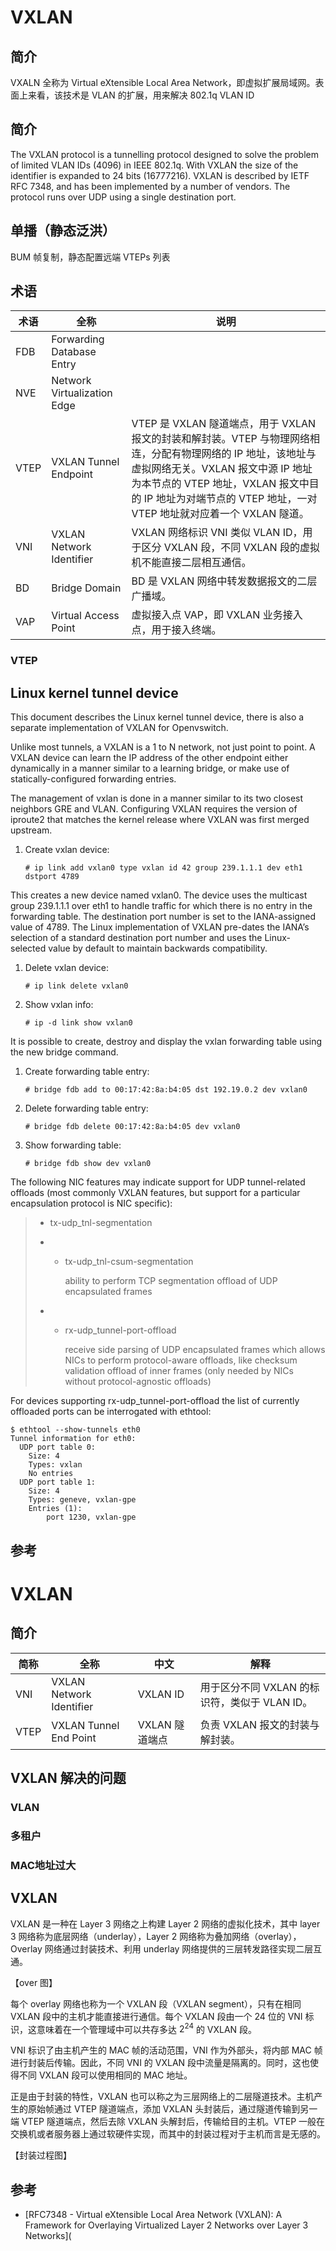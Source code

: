 # VXLAN

## 简介

VXALN 全称为 Virtual eXtensible Local Area Network，即虚拟扩展局域网。表面上来看，该技术是 VLAN 的扩展，用来解决 802.1q  VLAN ID 



## 简介 

The VXLAN protocol is a tunnelling protocol designed to solve the problem of limited VLAN IDs (4096) in IEEE 802.1q. With VXLAN the size of the identifier is expanded to 24 bits (16777216). VXLAN is described by IETF RFC 7348, and has been implemented by a number of vendors. The protocol runs over UDP using a single destination port. 

## 单播（静态泛洪）

BUM 帧复制，静态配置远端 VTEPs 列表

## 术语

| 术语 | 全称                        | 说明                                                         |
| ---- | --------------------------- | ------------------------------------------------------------ |
| FDB  | Forwarding Database Entry   |                                                              |
| NVE  | Network Virtualization Edge |                                                              |
| VTEP | VXLAN Tunnel Endpoint       | VTEP 是 VXLAN 隧道端点，用于 VXLAN 报文的封装和解封装。VTEP 与物理网络相连，分配有物理网络的 IP 地址，该地址与虚拟网络无关。VXLAN 报文中源 IP 地址为本节点的 VTEP 地址，VXLAN 报文中目的 IP 地址为对端节点的 VTEP 地址，一对 VTEP 地址就对应着一个 VXLAN 隧道。 |
| VNI  | VXLAN Network Identifier    | VXLAN 网络标识 VNI 类似 VLAN ID，用于区分 VXLAN 段，不同 VXLAN 段的虚拟机不能直接二层相互通信。 |
| BD   | Bridge Domain               | BD 是 VXLAN 网络中转发数据报文的二层广播域。                 |
| VAP  | Virtual Access Point        | 虚拟接入点 VAP，即 VXLAN 业务接入点，用于接入终端。          |

### VTEP

## Linux kernel tunnel device

This document describes the Linux kernel tunnel device, there is also a separate implementation of VXLAN for Openvswitch.

Unlike most tunnels, a VXLAN is a 1 to N network, not just point to point. A VXLAN device can learn the IP address of the other endpoint either dynamically in a manner similar to a learning bridge, or make use of statically-configured forwarding entries.

The management of vxlan is done in a manner similar to its two closest neighbors GRE and VLAN. Configuring VXLAN requires the version of iproute2 that matches the kernel release where VXLAN was first merged upstream.

1. Create vxlan device:

   ```
   # ip link add vxlan0 type vxlan id 42 group 239.1.1.1 dev eth1 dstport 4789
   ```

This creates a new device named vxlan0. The device uses the multicast group 239.1.1.1 over eth1 to handle traffic for which there is no entry in the forwarding table. The destination port number is set to the IANA-assigned value of 4789. The Linux implementation of VXLAN pre-dates the IANA’s selection of a standard destination port number and uses the Linux-selected value by default to maintain backwards compatibility.

1. Delete vxlan device:

   ```
   # ip link delete vxlan0
   ```

2. Show vxlan info:

   ```
   # ip -d link show vxlan0
   ```

It is possible to create, destroy and display the vxlan forwarding table using the new bridge command.

1. Create forwarding table entry:

   ```
   # bridge fdb add to 00:17:42:8a:b4:05 dst 192.19.0.2 dev vxlan0
   ```

2. Delete forwarding table entry:

   ```
   # bridge fdb delete 00:17:42:8a:b4:05 dev vxlan0
   ```

3. Show forwarding table:

   ```
   # bridge fdb show dev vxlan0
   ```

The following NIC features may indicate support for UDP tunnel-related offloads (most commonly VXLAN features, but support for a particular encapsulation protocol is NIC specific):

> - tx-udp_tnl-segmentation
>
> - - tx-udp_tnl-csum-segmentation
>
>     ability to perform TCP segmentation offload of UDP encapsulated frames
>
> - - rx-udp_tunnel-port-offload
>
>     receive side parsing of UDP encapsulated frames which allows NICs to perform protocol-aware offloads, like checksum validation offload of inner frames (only needed by NICs without protocol-agnostic offloads)

For devices supporting rx-udp_tunnel-port-offload the list of currently offloaded ports can be interrogated with ethtool:

```
$ ethtool --show-tunnels eth0
Tunnel information for eth0:
  UDP port table 0:
    Size: 4
    Types: vxlan
    No entries
  UDP port table 1:
    Size: 4
    Types: geneve, vxlan-gpe
    Entries (1):
        port 1230, vxlan-gpe
```

## 参考

# VXLAN

## 简介



| 简称 | 全称                     | 中文           | 解释                                          |
| ---- | ------------------------ | -------------- | --------------------------------------------- |
| VNI  | VXLAN Network Identifier | VXLAN ID       | 用于区分不同 VXLAN 的标识符，类似于 VLAN ID。 |
| VTEP | VXLAN Tunnel End Point   | VXLAN 隧道端点 | 负责 VXLAN 报文的封装与解封装。               |

## VXLAN 解决的问题

### VLAN

### 多租户

### MAC地址过大

## VXLAN

VXLAN 是一种在 Layer 3 网络之上构建 Layer 2 网络的虚拟化技术，其中 layer 3 网络称为底层网络（underlay），Layer 2 网络称为叠加网络（overlay），Overlay 网络通过封装技术、利用 underlay 网络提供的三层转发路径实现二层互通。

【over 图】

每个 overlay 网络也称为一个 VXLAN 段（VXLAN segment），只有在相同 VXLAN 段中的主机才能直接进行通信。每个 VXLAN 段由一个 24 位的 VNI 标识，这意味着在一个管理域中可以共存多达 $2^{24}$  的 VXLAN 段。

VNI 标识了由主机产生的 MAC 帧的活动范围，VNI 作为外部头，将内部 MAC 帧进行封装后传输。因此，不同 VNI 的 VXLAN 段中流量是隔离的。同时，这也使得不同 VXLAN 段可以使用相同的 MAC 地址。

正是由于封装的特性，VXLAN 也可以称之为三层网络上的二层隧道技术。主机产生的原始帧通过 VTEP 隧道端点，添加 VXLAN 头封装后，通过隧道传输到另一端 VTEP 隧道端点，然后去除 VXLAN 头解封后，传输给目的主机。VTEP 一般在交换机或者服务器上通过软硬件实现，而其中的封装过程对于主机而言是无感的。

【封装过程图】



##  参考

- [RFC7348 - Virtual eXtensible Local Area Network (VXLAN): A Framework for Overlaying Virtualized Layer 2 Networks over Layer 3 Networks](